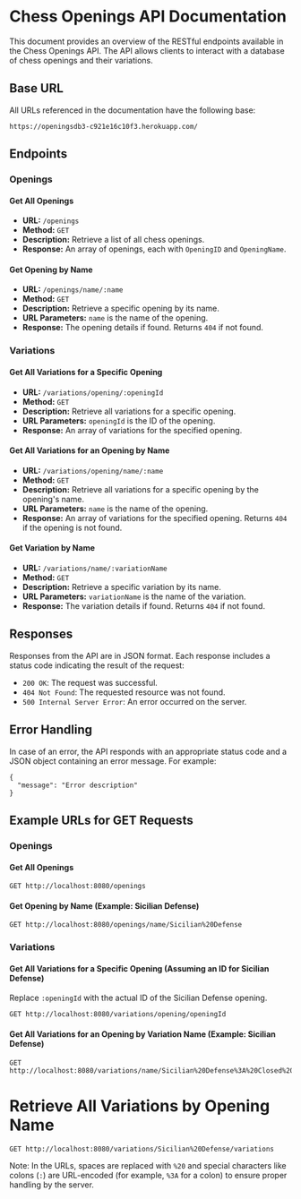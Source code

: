 # Chess Openings API Documentation

This document provides an overview of the RESTful endpoints available in the Chess Openings API. The API allows clients to interact with a database of chess openings and their variations.

## Base URL

All URLs referenced in the documentation have the following base:

```https://openingsdb3-c921e16c10f3.herokuapp.com/```

## Endpoints

### Openings

#### Get All Openings

- **URL:** `/openings`
- **Method:** `GET`
- **Description:** Retrieve a list of all chess openings.
- **Response:** An array of openings, each with `OpeningID` and `OpeningName`.

#### Get Opening by Name

- **URL:** `/openings/name/:name`
- **Method:** `GET`
- **Description:** Retrieve a specific opening by its name.
- **URL Parameters:** `name` is the name of the opening.
- **Response:** The opening details if found. Returns `404` if not found.

### Variations

#### Get All Variations for a Specific Opening

- **URL:** `/variations/opening/:openingId`
- **Method:** `GET`
- **Description:** Retrieve all variations for a specific opening.
- **URL Parameters:** `openingId` is the ID of the opening.
- **Response:** An array of variations for the specified opening.

#### Get All Variations for an Opening by Name

- **URL:** `/variations/opening/name/:name`
- **Method:** `GET`
- **Description:** Retrieve all variations for a specific opening by the opening's name.
- **URL Parameters:** `name` is the name of the opening.
- **Response:** An array of variations for the specified opening. Returns `404` if the opening is not found.

#### Get Variation by Name

- **URL:** `/variations/name/:variationName`
- **Method:** `GET`
- **Description:** Retrieve a specific variation by its name.
- **URL Parameters:** `variationName` is the name of the variation.
- **Response:** The variation details if found. Returns `404` if not found.

## Responses

Responses from the API are in JSON format. Each response includes a status code indicating the result of the request:

- `200 OK`: The request was successful.
- `404 Not Found`: The requested resource was not found.
- `500 Internal Server Error`: An error occurred on the server.

## Error Handling

In case of an error, the API responds with an appropriate status code and a JSON object containing an error message. For example:
```
{
  "message": "Error description"
}
```
## Example URLs for GET Requests

### Openings

#### Get All Openings
```
GET http://localhost:8080/openings
```

#### Get Opening by Name (Example: Sicilian Defense)
```
GET http://localhost:8080/openings/name/Sicilian%20Defense
```

### Variations

#### Get All Variations for a Specific Opening (Assuming an ID for Sicilian Defense)
Replace `:openingId` with the actual ID of the Sicilian Defense opening.
```
GET http://localhost:8080/variations/opening/openingId
```
#### Get All Variations for an Opening by Variation Name (Example: Sicilian Defense)
```
GET http://localhost:8080/variations/name/Sicilian%20Defense%3A%20Closed%20Variation
```
# Retrieve All Variations by Opening Name
```
GET http://localhost:8080/variations/Sicilian%20Defense/variations
```

Note: In the URLs, spaces are replaced with `%20` and special characters like colons (`:`) are URL-encoded (for example, `%3A` for a colon) to ensure proper handling by the server.

